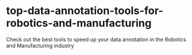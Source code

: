 # top-data-annotation-tools-for-robotics-and-manufacturing
Check out the best tools to speed up your data annotation in the Robotics and Manufacturing industry
